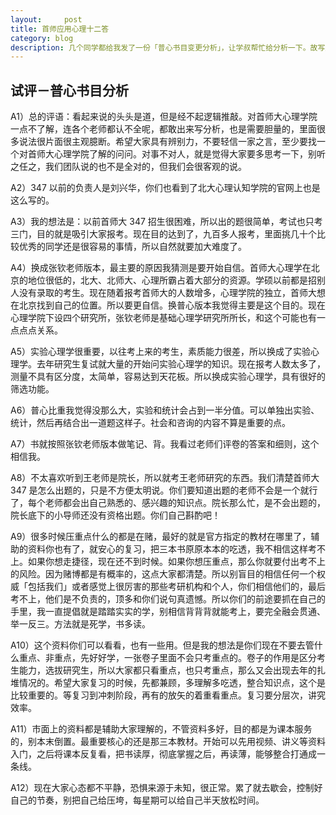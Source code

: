 ```yaml
---
layout:     post
title: 首师应用心理十二答
category: blog
description: 几个同学都给我发了一份「普心书目变更分析」，让学叔帮忙给分析一下。故写成十二答，望擦亮眼镜。
---
```


## 试评－普心书目分析

A1）总的评语：看起来说的头头是道，但是经不起逻辑推敲。对首师大心理学院一点不了解，连各个老师都认不全呢，都敢出来写分析，也是需要胆量的，里面很多说法很片面很主观臆断。希望大家具有辨别力，不要轻信一家之言，至少要找一个对首师大心理学院了解的问问。对事不对人，就是觉得大家要多思考一下，别听之任之，我们团队说的也不是全对的，但我们会很客观的说。A2）347 以前的负责人是刘兴华，你们也看到了北大心理认知学院的官网上也是这么写的。A3）我的想法是：以前首师大 347 招生很困难，所以出的题很简单，考试也只考三门，目的就是吸引大家报考。现在目的达到了，九百多人报考，里面挑几十个比较优秀的同学还是很容易的事情，所以自然就要加大难度了。A4）换成张钦老师版本，最主要的原因我猜测是要开始自信。首师大心理学在北京的地位很低的，北大、北师大、心理所霸占着大部分的资源。学硕以前都是招别人没有录取的考生。现在随着报考首师大的人数增多，心理学院的独立，首师大想在北京找到自己的位置。所以要更自信。换普心版本我觉得主要是这个目的。现在心理学院下设四个研究所，张钦老师是基础心理学研究所所长，和这个可能也有一点点点关系。A5）实验心理学很重要，以往考上来的考生，素质能力很差，所以换成了实验心理学。去年研究生复试就大量的开始问实验心理学的知识。现在报考人数太多了，测量不具有区分度，太简单，容易达到天花板。所以换成实验心理学，具有很好的筛选功能。A6）普心比重我觉得没那么大，实验和统计会占到一半分值。可以单独出实验、统计，然后再结合出一道题这样子。社会和咨询的内容不算是重要的点。A7）书就按照张钦老师版本做笔记、背。我看过老师们评卷的答案和细则，这个相信我。A8）不太喜欢听到王老师是院长，所以就考王老师研究的东西。我们清楚首师大 347 是怎么出题的，只是不方便太明说。你们要知道出题的老师不会是一个就行了，每个老师都会出自己熟悉的、感兴趣的知识点。院长那么忙，是不会出题的，院长底下的小导师还没有资格出题。你们自己斟酌吧！A9）很多时候压重点什么的都是在赌，最好的就是官方指定的教材在哪里了，辅助的资料你也有了，就安心的复习，把三本书原原本本的吃透，我不相信这样考不上。如果你想走捷径，现在还不到时候。如果你想压重点，那么你就要付出考不上的风险。因为赌博都是有概率的，这点大家都清楚。所以别盲目的相信任何一个权威「包括我们」或者感觉上很厉害的那些考研机构和个人，你们相信他们的，最后考不上，他们是不负责的，顶多和你们说句真遗憾。所以你们的前途要抓在自己的手里，我一直提倡就是踏踏实实的学，别相信背背背就能考上，要完全融会贯通、举一反三。方法就是死学，书多读。A10）这个资料你们可以看看，也有一些用。但是我的想法是你们现在不要去管什么重点、非重点，先好好学，一张卷子里面不会只考重点的。卷子的作用是区分考生能力，选拔研究生，所以大家都只看重点，也只考重点，那么又会出现去年的扎堆情况的。希望大家复习的时候，先都兼顾，多理解多吃透，整合知识点，这个是比较重要的。等复习到冲刺阶段，再有的放矢的着重看重点。复习要分层次，讲究效率。A11）市面上的资料都是辅助大家理解的，不管资料多好，目的都是为课本服务的，别本末倒置。最重要核心的还是那三本教材。开始可以先用视频、讲义等资料入门，之后将课本反复看，把书读厚，彻底掌握之后，再读薄，能够整合打通成一条线。
A12）现在大家心态都不平静，恐惧来源于未知，很正常。累了就去歇会，控制好自己的节奏，别把自己给压垮，每星期可以给自己半天放松时间。

